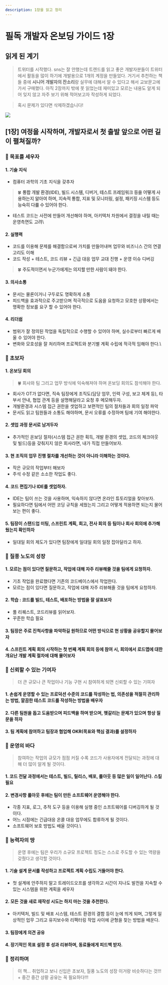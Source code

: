 ```yaml
---
description: 1장을 읽고 정리
---
```


# 필독 개발자 온보딩 가이드 1장

## 읽게 된 계기

> 트위터를 시작했다. sns는 잘 안했는데 트렌드를 읽고 좋은 개발자분들이 트위터에서 활동을 많이 하기에 개발용으로 1개의 계정을 만들었다. 거기서 추천하는 책들 중에 **시니어 개발자의 잔소리**랑 실무에 대해서 알 수 있다고 해서 교보문고에 가서 구매했다. 아직 2장까지 밖에 못 읽었는데 재미있고 모르는 내용도 알게 되어 잊지 않고 자주 보기 위해 적어보고자 작성하게 되었다.

> 혹시 문제가 있다면 삭제하겠습니다!

![](https://velog.velcdn.com/images/prettylee620/post/9079b4ef-9a79-4676-9b3e-da4a57f0c3d2/image.png)

## \[1장] 여정을 시작하며, 개발자로서 첫 출발 앞으로 어떤 길이 펼쳐질까?

### 📌 목표를 세우자

#### 1. 기술 지식

* 컴퓨터 과학의 기초 지식을 갖추자

> 🍀 **통합 개발 환경(IDE), 빌드 시스템, 디버거, 테스트 프레임워크 등을 어떻게 사용하는지 알아여 하며, 지속적 통합, 지표 및 모니터링, 설정, 패키징 시스템 등도 능숙히 다룰 수 있어야 한다.**

* 테스트 코드는 사전에 만들어 개선해야 하며, 아키텍처 차원에서 결정을 내릴 때는 운영측면도 고려\


#### 2. 실행력

* 코드를 이용해 문제를 해결함으로써 가치를 만들어내며 업무와 비즈니스 간의 연결고리도 이해
* 코드 작성 + 테스트, 코드 리뷰 + 긴급 대응 업무 교대 진행 + 운영 이슈 디버깅

> 🍀 **주도적이면서 누군가에게는 의지할 만한 사람이 돼야 한다.**

#### 3. 의사소통

* 문서는 물론이거니 구두로도 명확하게 소통
* 피드백을 효과적으로 주고받으며 적극적으로 도움을 요청하고 모호한 상황에서는 명확한 정보를 요구 할 수 있어야 한다.

#### 4. 리더쉽

* 범위가 잘 정의된 작업을 독립적으로 수행할 수 있어야 하며, 실수로부터 빠르게 배울 수 있어야 한다.
* 변화와 모호성을 잘 처리하며 프로젝트와 분기별 계획 수립에 적극적 임해야 한다.\


### 📌 초보자

#### 1. 온보딩 회의

> 🍀 회사와 팀 그리고 업무 방식에 익숙해져야 하며 온보딩 회의도 참석해야 한다.

* 회사가 OT가 없다면, 직속 팀장에게 조직도(담당 엄무, 인력 구성, 보고 체계 등), 타 부서 안내, 협업 관계 등을 설명해달라고 요청 후 메모해두자.
* 개발환경과 시스템 접근 권한을 셋업하고 보편적인 팀의 절차들과 회의 일정 파악
* 문서도 읽고 팀원들과 소통도 해야하며, 문서 오류를 수정하며 팀에 기여 해야한다.

#### 2. 셋업 과정 문서로 남겨두자

* 추가적인 온보딩 절차(시스템 접근 권한 획득, 개발 환경의 셋업, 코드의 체크아웃 및 빌드)등을 갖춰지지 않은 회사라면, 내가 직접 만들어보자.

#### 3. 현 조직의 업무 진행 절차를 개선하는 것이 아니라 이해하는 것이다.

* 작은 규모의 작업부터 해보자
* 주석 수정 같은 소소한 작업도 좋다.

#### 4. 코드 편집기나 IDE를 셋업하자.

* IDE는 팀이 쓰는 것을 사용하며, 익숙하지 않다면 온라인 튜토리얼을 찾아보자.
* 필요하다면 팀에서 어떤 코딩 규칙을 세웠는지 그리고 어떻게 적용하면 되는지 물어보는 편이 좋다.

#### 5. 팀장이 스탠드업 미팅, 스프린트 계획, 회고, 전사 회의 등 팀이나 회사 회의에 추가해뒀는지 확인하자

* 일대일 회의 제도가 있다면 팀장에게 일대일 회의 일정 잡아달라고 하자.

### 📌 질풍 노도의 성장

#### 1. 모르는 점이 있다면 질문하고, 작업에 대해 자주 리뷰해줄 것을 팀에게 요청하자.

* 기초 작업을 완료했다면 기존의 코드베이스에서 작업한다.
* 모르는 점이 있다면 질문하고, 작업에 대해 자주 리뷰해줄 것을 팀에게 요청하자.

#### 2. 학습 : 코드를 빌드, 테스트, 배포하는 방법을 잘 살표보자

* 풀 리퀘스트, 코드리뷰를 읽어보자.
* 꾸준한 학습 필요

#### 3. 팀장은 주로 진척사항을 파악하길 원하므로 어떤 방식으로 현 상황을 공유할지 물어보자



#### 4. 스프린트 계획 회의 시작하는 첫 번째 계획 회의 등에 참여 시, 회의에서 로드맵에 대한 개요난 개발 계획 절차에 대해 물어보자



### 📌 신뢰할 수 있는 기여자

> 더 큰 규모나 큰 작업이나 기능 구현 시 참여하게 되면 신뢰할 수 있는 기여자

#### 1. 손쉽게 운영할 수 있는 프로덕션 수준의 코드를 작성하는 법, 의존성을 적절히 관리하는 방법, 깔끔한 테스트 코드를 작성하는 방법을 배우자

#### 2. 다른 팀원을 돕고 도움받으며 피드백을 하며 받으며, 헷갈리는 문제가 있으며 항상 질문을 하자

#### 3. 팀 계획에 참여하고 팀장과 협업해 OKR(목표와 핵심 결과)를 설정하자



### 📌 운영의 바다

> 참여하는 작업의 규모가 점점 커질 수록 코드가 사용자에게 전달되는 과정에 대해 더 많이 알게 될 것이다.

#### 1. 코드 전달 과정에서는 테스트, 빌드, 릴리스, 배포, 롤아웃 등 많은 일이 일어난다. 스킬 필요

#### 2. 변경사항 롤아웃 후에는 팀이 만든 소프트웨어 운영해야 한다.

* 각종 지표, 로그, 추적 도구 등을 이용해 실행 중인 소프트웨어를 디버깅하게 될 것이다.
* 어느 시점에는 긴급대응 온콜 대응 업무에도 합류하게 될 것이다.
* 소프트웨어 보호 방법도 배울 것이다.\


### 📌 능력자의 땅

> 운영 후에는 팀은 우리가 소규모 프로젝트 정도는 스스로 주도할 수 있는 역량을 갖췄다고 생각할 것이다.

#### 1. 기술 설계 문서를 작성하고 프로젝트 계획 수립도 거들어야 한다.

* 첫 설계에 안주하지 말고 트레이드오프를 생각하고 시간이 지나도 발전을 지속할 수 있는 시스템을 위한 계획을 세우자

#### 2. 모든 것을 새로 재작성 시도는 하지 마는 것을 추천한다.

* 아키텍처, 빌드 및 배포 시스템, 테스트 환경의 결함 등이 눈에 띄게 되며, 그렇게 일상적인 업무 그리고 유지보수와 리팩터링 작업 사이에 균형을 찾는 방법을 배운다.

#### 3. 팀장에게 의견 공유

#### 4. 장기적인 목표 설정 후 성과 리뷰하며, 동료들에게 피드백 받자.

### 📌 정리하며

> 이 책... 취업하고 보니 신입은 초보자, 질풍 노도의 성장 이거랑 비슷하다는 것!!! + 중간 중간 상황 공유는 꼭 필요하다!!!
